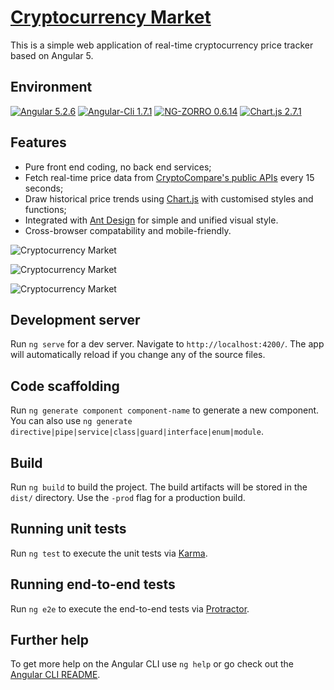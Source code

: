 # [Cryptocurrency Market](https://crypto.kris2d.info/)

This is a simple web application of real-time cryptocurrency price tracker based on Angular 5.

## Environment

[![Angular 5.2.6](https://img.shields.io/badge/Angular-5.2.6-brightgreen.svg)](https://angular.io/)
[![Angular-Cli 1.7.1](https://img.shields.io/badge/AngularCLI-1.7.1-brightgreen.svg)](https://github.com/angular/angular-cli)
[![NG-ZORRO 0.6.14](https://img.shields.io/badge/NGZORRO-0.6.14-brightgreen.svg)](https://ng.ant.design/#/docs/angular/introduce)
[![Chart.js 2.7.1](https://img.shields.io/badge/Chart.js-2.7.1-brightgreen.svg)](http://www.chartjs.org/)

## Features

* Pure front end coding, no back end services;
* Fetch real-time price data from [CryptoCompare's public APIs](https://www.cryptocompare.com/api/) every 15 seconds;
* Draw historical price trends using [Chart.js](http://www.chartjs.org/) with customised styles and functions;
* Integrated with [Ant Design](https://ng.ant.design/) for simple and unified visual style.
* Cross-browser compatability and mobile-friendly.

![Cryptocurrency Market](https://user-images.githubusercontent.com/5259084/36769625-8ea94e84-1c99-11e8-8bb6-4c2e5a8be43f.png)

![Cryptocurrency Market](https://user-images.githubusercontent.com/5259084/36769628-9364c48a-1c99-11e8-8355-78b2d842afa0.png)

![Cryptocurrency Market](https://user-images.githubusercontent.com/5259084/36769631-9557d5de-1c99-11e8-8a8d-7f362244665c.jpg)

## Development server

Run `ng serve` for a dev server. Navigate to `http://localhost:4200/`. The app will automatically reload if you change any of the source files.

## Code scaffolding

Run `ng generate component component-name` to generate a new component. You can also use `ng generate directive|pipe|service|class|guard|interface|enum|module`.

## Build

Run `ng build` to build the project. The build artifacts will be stored in the `dist/` directory. Use the `-prod` flag for a production build.

## Running unit tests

Run `ng test` to execute the unit tests via [Karma](https://karma-runner.github.io).

## Running end-to-end tests

Run `ng e2e` to execute the end-to-end tests via [Protractor](http://www.protractortest.org/).

## Further help

To get more help on the Angular CLI use `ng help` or go check out the [Angular CLI README](https://github.com/angular/angular-cli/blob/master/README.md).
